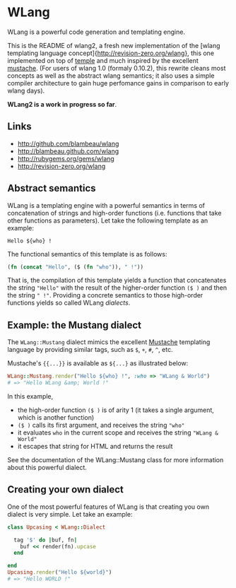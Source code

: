 # WLang

WLang is a powerful code generation and templating engine.

This is the README of wlang2, a fresh new implementation of the [wlang templating language concept]{http://revision-zero.org/wlang}, this one implemented on top of [temple](https://github.com/judofyr/temple) and much inspired by the excellent [mustache](http://mustache.github.com/). (For users of wlang 1.0 (formaly 0.10.2), this rewrite cleans most concepts as well as the abstract wlang semantics; it also uses a simple compiler architecture to gain huge perfomance gains in comparison to early wlang days).

**WLang2 is a work in progress so far**.

## Links

* http://github.com/blambeau/wlang
* http://blambeau.github.com/wlang
* http://rubygems.org/gems/wlang
* http://revision-zero.org/wlang

## Abstract semantics

WLang is a templating engine with a powerful semantics in terms of concatenation
of strings and high-order functions (i.e. functions that take other functions as
parameters). Let take the following template as an example:

```
Hello ${who} !
```

The functional semantics of this template is as follows:

```clojure
(fn (concat "Hello", ($ (fn "who")), " !"))
```

That is, the compilation of this template yields a function that concatenates the
string `"Hello"` with the result of the higher-order function `($ )` and then the
string `" !"`. Providing a concrete semantics to those high-order functions yields 
so called WLang _dialects_.

## Example: the Mustang dialect

The `WLang::Mustang` dialect mimics the excellent [Mustache](http://mustache.github.com/) 
templating language by providing similar tags, such as `$`, `+`, `#`, `^`, etc.

Mustache's `{{...}}` is available as `${...}` as illustrated below:

```ruby
WLang::Mustang.render("Hello ${who} !", :who => "WLang & World")
# => "Hello WLang &amp; World !"
```

In this example,

* the high-order function `($ )` is of arity 1 (it takes a single argument, which 
  is another function)
* `($ )` calls its first argument, and receives the string `"who"`
* it evaluates `who` in the current scope and receives the string `"WLang & World"`
* it escapes that string for HTML and returns the result

See the documentation of the WLang::Mustang class for more information about this powerful
dialect.

## Creating your own dialect

One of the most powerful features of WLang is that creating you own dialect is very simple. 
Let take an example:

```ruby
class Upcasing < WLang::Dialect

  tag '$' do |buf, fn|
    buf << render(fn).upcase
  end

end
Upcasing.render("Hello ${world}")
# => "Hello WORLD !"
```
